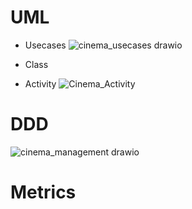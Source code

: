 # UML
* Usecases
  ![cinema_usecases drawio](https://github.com/bachthyaglx/advanced_software_engineering/assets/62774638/9934c127-1343-4325-98de-393554142f64)

  
* Class

  
* Activity
![Cinema_Activity](https://github.com/bachthyaglx/advanced_software_engineering/assets/62774638/913d8198-c577-4412-a714-18f1ace340ef)


# DDD

![cinema_management drawio](https://github.com/bachthyaglx/advanced_software_engineering/assets/62774638/6fae1f69-70ba-4f28-bb45-5f43a588fc4e)


# Metrics
